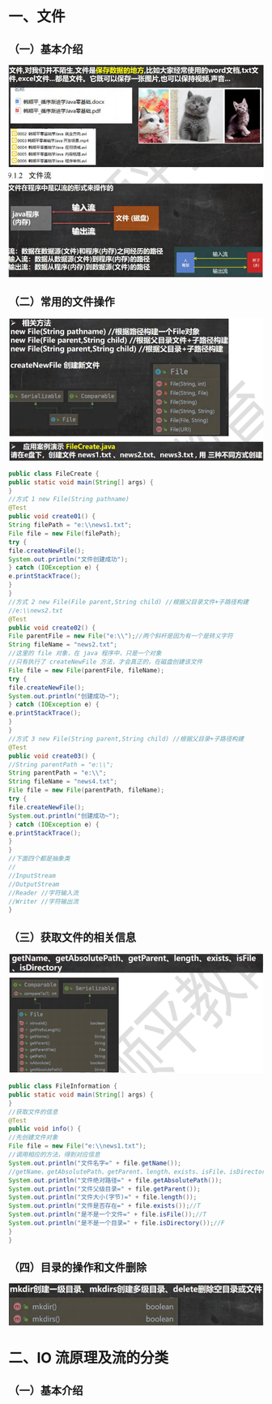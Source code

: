 # 一、文件

## （一）基本介绍

![image-20230310105835096](十一、IO流.assets/image-20230310105835096.png)

## （二）常用的文件操作

![image-20230310105917758](十一、IO流.assets/image-20230310105917758.png)

```java
public class FileCreate {
public static void main(String[] args) {
}
//方式 1 new File(String pathname)
@Test
public void create01() {
String filePath = "e:\\news1.txt";
File file = new File(filePath);
try {
file.createNewFile();
System.out.println("文件创建成功");
} catch (IOException e) {
e.printStackTrace();
}
}
//方式 2 new File(File parent,String child) //根据父目录文件+子路径构建
//e:\\news2.txt
@Test
public void create02() {
File parentFile = new File("e:\\");//两个斜杆是因为有一个是转义字符
String fileName = "news2.txt";
//这里的 file 对象，在 java 程序中，只是一个对象
//只有执行了 createNewFile 方法，才会真正的，在磁盘创建该文件
File file = new File(parentFile, fileName);
try {
file.createNewFile();
System.out.println("创建成功~");
} catch (IOException e) {
e.printStackTrace();
}
}
//方式 3 new File(String parent,String child) //根据父目录+子路径构建
@Test
public void create03() {
//String parentPath = "e:\\";
String parentPath = "e:\\";
String fileName = "news4.txt";
File file = new File(parentPath, fileName);
try {
file.createNewFile();
System.out.println("创建成功~");
} catch (IOException e) {
e.printStackTrace();
}
}
//下面四个都是抽象类
//
//InputStream
//OutputStream
//Reader //字符输入流
//Writer //字符输出流
}
```

## （三）获取文件的相关信息

![image-20230310110050062](十一、IO流.assets/image-20230310110050062.png)

```java
public class FileInformation {
public static void main(String[] args) {
}
//获取文件的信息
@Test
public void info() {
//先创建文件对象
File file = new File("e:\\news1.txt");
//调用相应的方法，得到对应信息
System.out.println("文件名字=" + file.getName());
//getName、getAbsolutePath、getParent、length、exists、isFile、isDirectory
System.out.println("文件绝对路径=" + file.getAbsolutePath());
System.out.println("文件父级目录=" + file.getParent());
System.out.println("文件大小(字节)=" + file.length());
System.out.println("文件是否存在=" + file.exists());//T
System.out.println("是不是一个文件=" + file.isFile());//T
System.out.println("是不是一个目录=" + file.isDirectory());//F
}
}
```

## （四）目录的操作和文件删除

![image-20230310110230055](十一、IO流.assets/image-20230310110230055.png)

# 二、IO 流原理及流的分类

## （一）基本介绍



